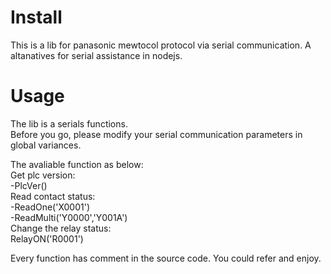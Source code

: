 # Install

This is a lib for panasonic mewtocol protocol via serial communication.
A altanatives for serial assistance in nodejs.

# Usage
The lib is a serials functions.<br>
Before you go, please modify your serial communication parameters in global variances.<br>

The avaliable function as below:<br>
Get plc version:<br>
-PlcVer()<br>
Read contact status:<br>
-ReadOne('X0001')<br>
-ReadMulti('Y0000','Y001A')<br>
Change the relay status:<br>
RelayON('R0001')<br>

Every function has comment in the source code. You could refer and enjoy.
